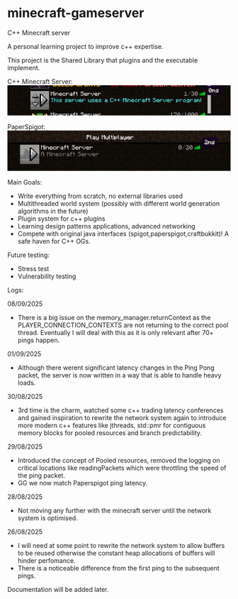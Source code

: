 # minecraft-gameserver
C++ Minecraft server

A personal learning project to improve c++ expertise. 

This project is the Shared Library that plugins and the executable implement.

C++ Minecraft Server:
![img_4.png](img_4.png)

PaperSpigot:
![img_1.png](img_1.png)

Main Goals:

- Write everything from scratch, no external libraries used
- Multithreaded world system (possibly with different world generation algorithms in the future)
- Plugin system for c++ plugins
- Learning design patterns applications, advanced networking 
- Compete with original java interfaces (spigot,paperspigot,craftbukkit)! A safe haven for C++ OGs.

Future testing:

- Stress test
- Vulnerability testing


Logs:

08/09/2025
- There is a big issue on the memory_manager.returnContext as the PLAYER_CONNECTION_CONTEXTS are not returning to the correct pool thread. Eventually I will deal with this as it is only relevant after 70+ pings happen.

01/09/2025
- Although there werent significant latency changes in the Ping Pong packet, the server is now written  in a way that is able to handle heavy loads.

30/08/2025
- 3rd time is the charm, watched some c++ trading latency conferences and gained inspiration to rewrite the network system again to introduce more modern c++ features like jthreads, std::pmr for contiguous memory blocks for pooled resources and branch predictability.

29/08/2025
- Introduced the concept of Pooled resources, removed the logging on critical locations like readingPackets which were throttling the speed of the ping packet.
- GG we now match Paperspigot ping latency.

28/08/2025
- Not moving any further with the minecraft server until the network system is optimised.

26/08/2025
- I will need at some point to rewrite the network system to allow buffers to be reused otherwise the constant heap allocations of buffers will hinder perfomance.
- There is a noticeable difference from the first ping to the subsequent pings.


Documentation will be added later.
